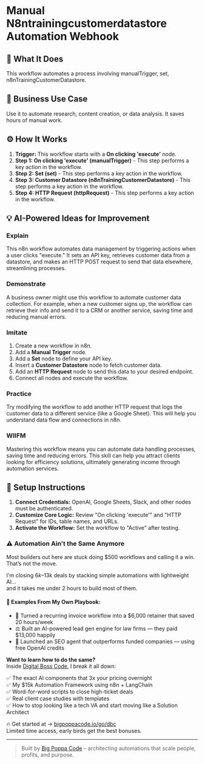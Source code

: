 # Manual N8ntrainingcustomerdatastore Automation Webhook

## 🚀 What It Does
This workflow automates a process involving manualTrigger, set, n8nTrainingCustomerDatastore.

## 💼 Business Use Case
Use it to automate research, content creation, or data analysis. It saves hours of manual work.

## ⚙️ How It Works
1.  **Trigger:** This workflow starts with a **On clicking 'execute'** node.
2. **Step 1: On clicking 'execute' (manualTrigger)** - This step performs a key action in the workflow.
3. **Step 2: Set (set)** - This step performs a key action in the workflow.
4. **Step 3: Customer Datastore (n8nTrainingCustomerDatastore)** - This step performs a key action in the workflow.
5. **Step 4: HTTP Request (httpRequest)** - This step performs a key action in the workflow.

## 💡 AI-Powered Ideas for Improvement
### Explain
This n8n workflow automates data management by triggering actions when a user clicks "execute." It sets an API key, retrieves customer data from a datastore, and makes an HTTP POST request to send that data elsewhere, streamlining processes.

### Demonstrate
A business owner might use this workflow to automate customer data collection. For example, when a new customer signs up, the workflow can retrieve their info and send it to a CRM or another service, saving time and reducing manual errors.

### Imitate
1. Create a new workflow in n8n.
2. Add a **Manual Trigger** node.
3. Add a **Set** node to define your API key.
4. Insert a **Customer Datastore** node to fetch customer data.
5. Add an **HTTP Request** node to send this data to your desired endpoint.
6. Connect all nodes and execute the workflow.

### Practice
Try modifying the workflow to add another HTTP request that logs the customer data to a different service (like a Google Sheet). This will help you understand data flow and connections in n8n.

### WIIFM
Mastering this workflow means you can automate data handling processes, saving time and reducing errors. This skill can help you attract clients looking for efficiency solutions, ultimately generating income through automation services.

## 🔧 Setup Instructions
1. **Connect Credentials:** OpenAI, Google Sheets, Slack, and other nodes must be authenticated.
2. **Customize Core Logic:** Review "On clicking 'execute'" and "HTTP Request" for IDs, table names, and URLs.
3. **Activate the Workflow:** Set the workflow to "Active" after testing.

### ⚠️ Automation Ain’t the Same Anymore

Most builders out here are stuck doing $500 workflows and calling it a win.  
That’s not the move.  

I'm closing $6k–$13k deals by stacking simple automations with lightweight AI...  
and it takes me under 2 hours to build most of them.

#### 🧠 Examples From My Own Playbook:
- 🔁 Turned a recurring invoice workflow into a $6,000 retainer that saved 20 hours/week  
- ⚖️ Built an AI-powered lead gen engine for law firms — they paid $13,000 happily  
- 🚀 Launched an SEO agent that outperforms funded companies — using free OpenAI credits  

**Want to learn how to do the same?**  
Inside [Digital Boss Code](https://bigpoppacode.io/go/dbc), I break it all down:

✅ The exact AI components that 3x your pricing overnight  
✅ My $15k Automation Framework using n8n + LangChain  
✅ Word-for-word scripts to close high-ticket deals  
✅ Real client case studies with templates  
✅ How to stop looking like a tech VA and start moving like a Solution Architect  

🔥 Get started at → [bigpoppacode.io/go/dbc](https://bigpoppacode.io/go/dbc)  
Limited time access, early birds get the best bonuses.

---
> Built by [Big Poppa Code](https://bigpoppacode.io) – architecting automations that scale people, profits, and purpose.
